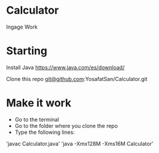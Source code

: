 # Calculator
Ingage Work

# Starting

Install Java
https://www.java.com/es/download/

Clone this repo
git@github.com:YosafatSan/Calculator.git

# Make it work
- Go to the terminal
- Go to the folder where you clone the repo
- Type the following lines:

'javac Calculator.java'
'java -Xmx128M -Xms16M Calculator'
